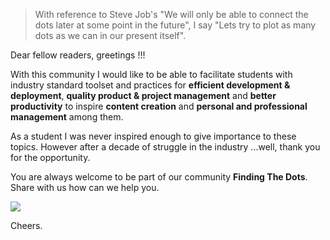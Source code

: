 
> With reference to Steve Job's "We will only be able to connect the dots later at some point in the future", I say "Lets try to plot as many dots as we can in our present itself".

Dear fellow readers, greetings !!!

With this community I would like to be able to facilitate students with industry standard toolset and practices for **efficient development & deployment**, **quality product & project management** and **better productivity** to inspire **content creation** and **personal and professional management** among them.

As a student I was never inspired enough to give importance to these topics. However after a decade of struggle in the industry ...well, thank you for the opportunity.

You are always welcome to be part of our community **Finding The Dots**. Share with us how can we help you.

[<img src="https://img.shields.io/badge/slack-join%20us%20now-purple.svg?logo=slack">](https://join.slack.com/t/findingthedots/shared_invite/enQtOTY2ODI3MDE2Njk1LTBkODY0NjBjZWVhNTFjZjVlOTc5ZGZlMDdlNTgzNjlmNzQ5YmVhNmZlOTE3YWRjZWRhYWI2OGNiZDJkNWZhY2I)

Cheers.


